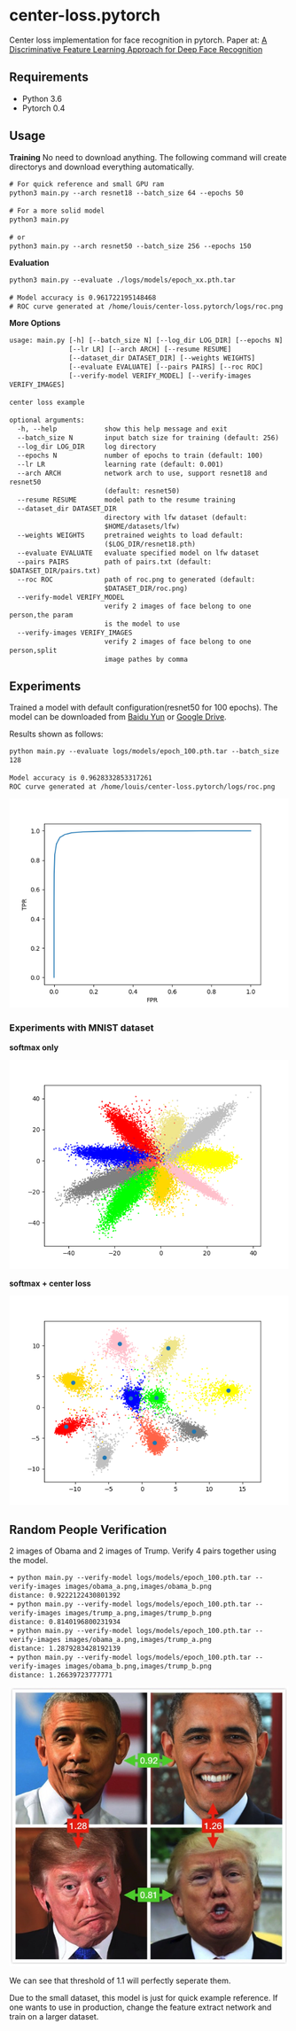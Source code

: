 # center-loss.pytorch
Center loss implementation for face recognition in pytorch. Paper at: [A Discriminative Feature Learning Approach
for Deep Face Recognition](https://ydwen.github.io/papers/WenECCV16.pdf)

## Requirements

* Python 3.6
* Pytorch 0.4

## Usage

**Training** No need to download anything. The following command will create directorys and download everything automatically.

```
# For quick reference and small GPU ram
python3 main.py --arch resnet18 --batch_size 64 --epochs 50

# For a more solid model
python3 main.py

# or
python3 main.py --arch resnet50 --batch_size 256 --epochs 150
```

**Evaluation**

```
python3 main.py --evaluate ./logs/models/epoch_xx.pth.tar

# Model accuracy is 0.961722195148468
# ROC curve generated at /home/louis/center-loss.pytorch/logs/roc.png
```

**More Options**

```
usage: main.py [-h] [--batch_size N] [--log_dir LOG_DIR] [--epochs N]
               [--lr LR] [--arch ARCH] [--resume RESUME]
               [--dataset_dir DATASET_DIR] [--weights WEIGHTS]
               [--evaluate EVALUATE] [--pairs PAIRS] [--roc ROC]
               [--verify-model VERIFY_MODEL] [--verify-images VERIFY_IMAGES]

center loss example

optional arguments:
  -h, --help            show this help message and exit
  --batch_size N        input batch size for training (default: 256)
  --log_dir LOG_DIR     log directory
  --epochs N            number of epochs to train (default: 100)
  --lr LR               learning rate (default: 0.001)
  --arch ARCH           network arch to use, support resnet18 and resnet50
                        (default: resnet50)
  --resume RESUME       model path to the resume training
  --dataset_dir DATASET_DIR
                        directory with lfw dataset (default:
                        $HOME/datasets/lfw)
  --weights WEIGHTS     pretrained weights to load default:
                        ($LOG_DIR/resnet18.pth)
  --evaluate EVALUATE   evaluate specified model on lfw dataset
  --pairs PAIRS         path of pairs.txt (default: $DATASET_DIR/pairs.txt)
  --roc ROC             path of roc.png to generated (default:
                        $DATASET_DIR/roc.png)
  --verify-model VERIFY_MODEL
                        verify 2 images of face belong to one person,the param
                        is the model to use
  --verify-images VERIFY_IMAGES
                        verify 2 images of face belong to one person,split
                        image pathes by comma
```

## Experiments

Trained a model with default configuration(resnet50 for 100 epochs). The model can be downloaded from [Baidu Yun](https://pan.baidu.com/s/138sQCpHqImPjevvZMsVz3w) or [Google Drive](https://drive.google.com/open?id=1cQFwneObMeRc1KZF8959YGVbbYGvUhkp).

Results shown as follows:

```
python main.py --evaluate logs/models/epoch_100.pth.tar --batch_size 128

Model accuracy is 0.9628332853317261
ROC curve generated at /home/louis/center-loss.pytorch/logs/roc.png
```

![](images/roc.png)

### Experiments with MNIST dataset

**softmax only**

![](images/softmax.png)

**softmax + center loss**

![](images/center-loss.png)


## Random People Verification

2 images of Obama and 2 images of Trump. Verify 4 pairs together using the model.

```shell
➜ python main.py --verify-model logs/models/epoch_100.pth.tar --verify-images images/obama_a.png,images/obama_b.png
distance: 0.9222122430801392
➜ python main.py --verify-model logs/models/epoch_100.pth.tar --verify-images images/trump_a.png,images/trump_b.png
distance: 0.8140196800231934
➜ python main.py --verify-model logs/models/epoch_100.pth.tar --verify-images images/obama_a.png,images/trump_a.png
distance: 1.2879283428192139
➜ python main.py --verify-model logs/models/epoch_100.pth.tar --verify-images images/obama_b.png,images/trump_b.png
distance: 1.26639723777771
```

![](images/result.png)

We can see that threshold of 1.1 will perfectly seperate them.

Due to the small dataset, this model is just for quick example reference. If one wants to use in production, change the feature extract network and train on a larger dataset.